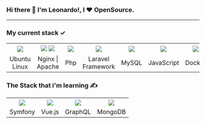 <h3>Hi there 👋 I'm Leonardo!, I &hearts; OpenSource.</h3>

<hr />

### My current stack &#10003;

<table>
    <th align="center">
        <img src="https://img.icons8.com/color/96/000000/ubuntu--v1.png"/>
    </th>
    <th align="center">
        <img src="https://img.icons8.com/color/48/000000/nginx.png"/>
        <img src="https://img.icons8.com/ios/50/000000/maven-ios.png"/>
    </th>
    <th>    
        <img src="https://img.icons8.com/officel/96/000000/php-logo.png" />
    </th>
    <th>
        <img src="https://img.icons8.com/fluency/96/000000/laravel.png" />
    </th>
    <th>
        <img src="https://img.icons8.com/fluency/96/000000/mysql-logo.png" />
    </th>
    <th>
        <img src="https://img.icons8.com/color/96/000000/javascript.png" />
    </th>
    <th>
        <img src="https://img.icons8.com/fluency/96/000000/docker.png" />
    </th>
    <tr>
        <td align="center">
            Ubuntu Linux
        </td>
        <td align="center">
            Nginx | Apache
        </td>
        <td align="center">
            Php
        </td>
        <td align="center">
            Laravel Framework
        </td>
         <td align="center">
            MySQL
        </td>
        <td align="center">
            JavaScript
        </td>
        <td align="center">
            Docker
        </td>
    </tr>
</table>

### The Stack that i'm learning &#9997;

<table>
    <th align="center">
        <img src="https://img.icons8.com/color/96/000000/symfony.png"/>
    </th>
    <th align="center">
        <img src="https://img.icons8.com/color/96/000000/vue-js.png"/>
    </th>
    <th align="center">
        <img src="https://img.icons8.com/color/96/000000/graphql.png" />
    </th>
    <th align="center">
        <img src="https://img.icons8.com/color/96/000000/mongodb.png"/>
    </th>
    <tr>
        <td align="center">
            Symfony
        </td>
        <td align="center">
            Vue.js
        </td>
        <td align="center">
            GraphQL
        </td>
        <td align="center">
            MongoDB
        </td>
    </tr>
</table>
